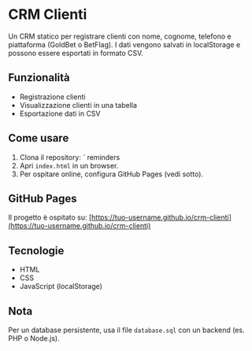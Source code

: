 # CRM Clienti

Un CRM statico per registrare clienti con nome, cognome, telefono e piattaforma (GoldBet o BetFlag). I dati vengono salvati in localStorage e possono essere esportati in formato CSV.

## Funzionalità
- Registrazione clienti
- Visualizzazione clienti in una tabella
- Esportazione dati in CSV

## Come usare
1. Clona il repository: ` reminders
2. Apri `index.html` in un browser.
3. Per ospitare online, configura GitHub Pages (vedi sotto).

## GitHub Pages
Il progetto è ospitato su: [https://tuo-username.github.io/crm-clienti](https://tuo-username.github.io/crm-clienti)

## Tecnologie
- HTML
- CSS
- JavaScript (localStorage)

## Nota
Per un database persistente, usa il file `database.sql` con un backend (es. PHP o Node.js).
